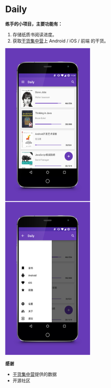 # Daily

**练手的小项目，主要功能有：**

1. 存储纸质书阅读进度。
2. 获取[干货集中营](http://gank.io/)上 Android / iOS / 前端 的干货。

<img src="/screenshot/img1.png" alt="screenshot" height="486" width="270">
<img src="/screenshot/img2.png" alt="screenshot" height="486" width="270">

**感谢** 
- [干货集中营](http://gank.io/)提供的数据
- 开源社区